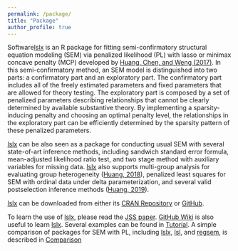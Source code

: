 ```yaml
---
permalink: /package/
title: "Package"
author_profile: true
---
```


Software[lslx](https://cran.r-project.org/package=lslx) is an R package for fitting semi-confirmatory structural equation modeling (SEM) via penalized likelihood (PL) with lasso or minimax concave penalty (MCP) developed by [Huang, Chen, and Weng (2017)](https://doi.org/10.1007/s11336-017-9566-9). In this semi-confirmatory method, an SEM model is distinguished into two parts: a confirmatory part and an exploratory part. The confirmatory part includes all of the freely estimated parameters and fixed parameters that are allowed for theory testing. The exploratory part is composed by a set of penalized parameters describing relationships that cannot be clearly determined by available substantive theory. By implementing a sparsity-inducing penalty and choosing an optimal penalty level, the relationships in the exploratory part can be efficiently determined by the sparsity pattern of these penalized parameters.</p>

[lslx](https://cran.r-project.org/package=lslx) can be also seen as a package for conducting usual SEM with several state-of-art inference methods, including sandwich standard error formula, mean-adjusted likelihood ratio test, and two stage method with auxiliary variables for missing data. [lslx](https://cran.r-project.org/package=lslx) also supports multi-group analysis for evaluating group heterogeneity ([Huang, 2018](https://doi.org/10.1111/bmsp.12130)), penalized least squares for SEM with ordinal data under delta parameterization, and several valid postselection inference methods ([Huang, 2019](https://doi.org/10.1080/00273171.2019.1634996)).

[lslx](https://cran.r-project.org/package=lslx) can be downloaded from either its [CRAN Repository](https://cran.r-project.org/package=lslx) or [GitHub](https://github.com/psyphh/lslx).

To learn the use of [lslx](https://cran.r-project.org/package=lslx), please read the [JSS paper](https://doi.org/10.18637/jss.v093.i07). [GitHub Wiki](https://github.com/psyphh/lslx/wiki) is also useful to learn [lslx](https://cran.r-project.org/package=lslx). Several examples can be found in [Tutorial](https://github.com/psyphh/lslx/wiki/Tutorial). A simple comparison of packages for SEM with PL, including [lslx](https://cran.r-project.org/package=lslx), [lsl](https://cran.r-project.org/package=lsl), and [regsem](https://cran.r-project.org/package=regsem), is described in [Comparison](https://github.com/psyphh/lslx/wiki/Comparison)